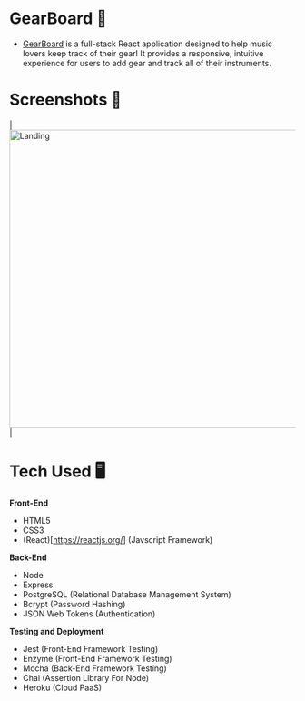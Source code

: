 # GearBoard :guitar:

- [GearBoard](https://gearboard-app.now.sh/) is a full-stack React application designed to help music lovers keep track of their gear! It provides a responsive, intuitive experience for users to add gear and track all of their instruments.

# Screenshots 📸
| <img alt="Landing" src="landing-screenshot.png" width="525"> |

# Tech Used 🖥

**Front-End**
- HTML5
- CSS3 
- (React)[https://reactjs.org/] (Javscript Framework)

**Back-End**
- Node
- Express
- PostgreSQL (Relational Database Management System)
- Bcrypt (Password Hashing)
- JSON Web Tokens (Authentication)

**Testing and Deployment**
- Jest (Front-End Framework Testing)
- Enzyme (Front-End Framework Testing)
- Mocha (Back-End Framework Testing)
- Chai (Assertion Library For Node)
- Heroku (Cloud PaaS)